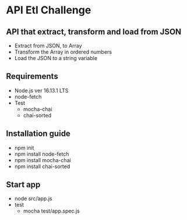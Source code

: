 # API Etl Challenge

## API that extract, transform and load from JSON
- Extract from JSON, to Array
- Transform the Array in ordered numbers
- Load the JSON to a string variable 

## Requirements
- Node.js ver 16.13.1 LTS
- node-fetch
- Test
  - mocha-chai
  - chai-sorted

## Installation guide
- npm init
- npm install node-fetch
- npm install mocha-chai
- npm install chai-sorted

## Start app
- node src/app.js
- test
  - mocha test/app.spec.js
